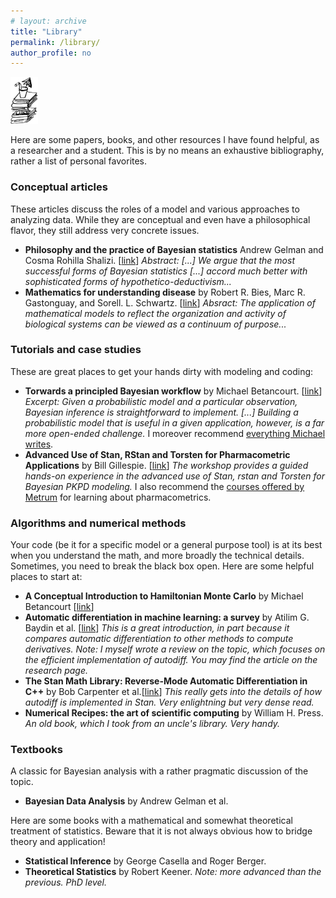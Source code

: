 ```yaml
---
# layout: archive
title: "Library"
permalink: /library/
author_profile: no
---
```

<img src="../images/Books.png" alt="hi" class="inline" style="width:50;height:75px;">

Here are some papers, books, and other resources I have found helpful,
as a researcher and a student.
This is by no means an exhaustive bibliography, rather a list of personal favorites.

### Conceptual articles

These articles discuss the roles of a model and various
approaches to analyzing data. While they are conceptual and even have a philosophical flavor,
they still address very concrete issues.

* **Philosophy and the practice of Bayesian statistics** Andrew Gelman and Cosma Rohilla Shalizi.
[[link](http://www.stat.columbia.edu/~gelman/research/published/philosophy.pdf)]
*Abstract: [...] We argue that the most successful forms of Bayesian statistics [...] accord much better with sophisticated forms of hypothetico-deductivism...*
* **Mathematics for understanding disease** by Robert R. Bies, Marc R. Gastonguay, and Sorell. L. Schwartz.
[[link](https://indiana.pure.elsevier.com/en/publications/mathematics-for-understanding-disease)]
 *Absract: The application of mathematical models to reflect the organization and activity of biological systems can be viewed as a continuum of purpose...*

### Tutorials and case studies

These are great places to get your hands dirty with modeling and coding:

* **Torwards a principled Bayesian workflow** by Michael Betancourt. [[link](https://betanalpha.github.io/assets/case_studies/principled_bayesian_workflow.html)]
*Excerpt: Given a probabilistic model and a particular observation, Bayesian inference is straightforward to implement. [...] Building a probabilistic model that is useful in a given application, however, is a far more open-ended challenge.* I moreover recommend [everything Michael writes](https://betanalpha.github.io/writing/).
* **Advanced Use of Stan, RStan and Torsten for Pharmacometric Applications** by Bill Gillespie.
[[link](https://www.metrumrg.com/course/advanced-use-stan-rstan-torsten-pharmacometric-applications/)]
*The workshop provides a guided hands-on experience in the advanced use of Stan, rstan and Torsten for Bayesian PKPD modeling.* I also recommend the [courses offered by Metrum](https://www.metrumrg.com/courses/) for learning about pharmacometrics.

### Algorithms and numerical methods

Your code (be it for a specific model or a general purpose tool) is at its best when you understand the math,
and more broadly the technical details. Sometimes, you need to break the black box open.
Here are some helpful places to start at:

* **A Conceptual Introduction to Hamiltonian Monte Carlo** by Michael Betancourt [[link](https://arxiv.org/abs/1701.02434)]
* **Automatic differentiation in machine learning: a survey** by Atilim G. Baydin et al. [[link](https://arxiv.org/abs/1502.05767)] *This is a great introduction, in part because it compares automatic differentiation to other methods to compute derivatives. Note: I myself wrote a review on the topic, which focuses on the efficient
    implementation of autodiff. You may find the article on the research page.*
* **The Stan Math Library: Reverse-Mode Automatic Differentiation in C++** by Bob Carpenter et al.[[link](https://arxiv.org/abs/1509.07164)] *This really gets into the details of how autodiff is implemented in Stan. Very enlightning but very dense read.* 
* **Numerical Recipes: the art of scientific computing** by William H. Press. *An old book, which I took from an uncle's library. Very handy.*

### Textbooks

A classic for Bayesian analysis with a rather pragmatic discussion of the topic.

* **Bayesian Data Analysis** by Andrew Gelman et al.

Here are some  books with a mathematical and somewhat theoretical treatment of statistics.
Beware that it is not always obvious how to bridge theory and application!

* **Statistical Inference** by George Casella and Roger Berger.
* **Theoretical Statistics** by Robert Keener. *Note: more advanced than the previous. PhD level.*
